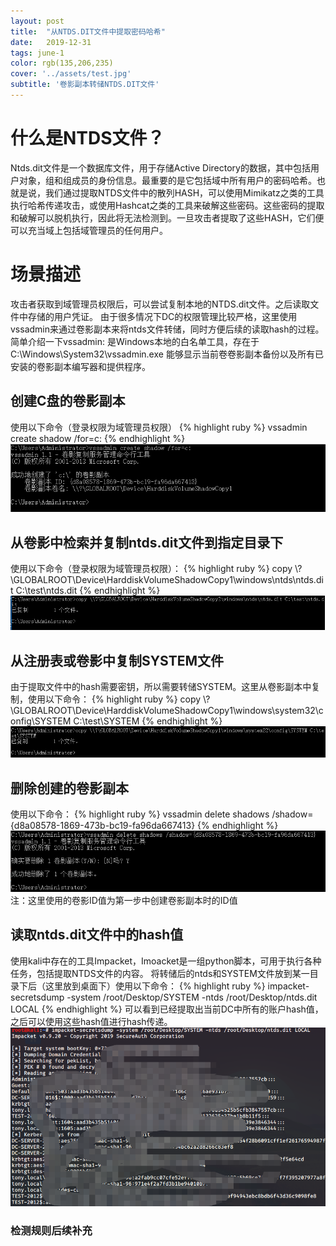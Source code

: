 ```yaml
---
layout: post
title:  "从NTDS.DIT文件中提取密码哈希"
date:   2019-12-31
tags: june-1
color: rgb(135,206,235)
cover: '../assets/test.jpg'
subtitle: '卷影副本转储NTDS.DIT文件'
---
```


# 什么是NTDS文件？
Ntds.dit文件是一个数据库文件，用于存储Active Directory的数据，其中包括用户对象，组和组成员的身份信息。最重要的是它包括域中所有用户的密码哈希。也就是说，我们通过提取NTDS文件中的散列HASH，可以使用Mimikatz之类的工具执行哈希传递攻击，或使用Hashcat之类的工具来破解这些密码。这些密码的提取和破解可以脱机执行，因此将无法检测到。一旦攻击者提取了这些HASH，它们便可以充当域上包括域管理员的任何用户。
# 场景描述
攻击者获取到域管理员权限后，可以尝试复制本地的NTDS.dit文件。之后读取文件中存储的用户凭证。
由于很多情况下DC的权限管理比较严格，这里使用vssadmin来通过卷影副本来将ntds文件转储，同时方便后续的读取hash的过程。
简单介绍一下vssadmin:
是Windows本地的白名单工具，存在于C:\Windows\System32\vssadmin.exe
能够显示当前卷卷影副本备份以及所有已安装的卷影副本编写器和提供程序。
## 创建C盘的卷影副本
使用以下命令（登录权限为域管理员权限）
{% highlight ruby %}
vssadmin create shadow /for=c:
{% endhighlight %}
![1](/assets/vssadmin.png)
## 从卷影中检索并复制ntds.dit文件到指定目录下
使用以下命令（登录权限为域管理员权限）：
{% highlight ruby %}
copy \\?\GLOBALROOT\Device\HarddiskVolumeShadowCopy1\windows\ntds\ntds.dit C:\test\ntds.dit
{% endhighlight %}
![2](/assets/vssadmin2.png)
## 从注册表或卷影中复制SYSTEM文件
由于提取文件中的hash需要密钥，所以需要转储SYSTEM。这里从卷影副本中复制，使用以下命令：
{% highlight ruby %}
copy \\?\GLOBALROOT\Device\HarddiskVolumeShadowCopy1\windows\system32\config\SYSTEM C:\test\SYSTEM
{% endhighlight %}
![3](/assets/vssadmin3.png)
## 删除创建的卷影副本
使用以下命令：
{% highlight ruby %}
vssadmin delete shadows /shadow={d8a08578-1869-473b-bc19-fa96da667413}
{% endhighlight %}
![4](/assets/vssadmin4.png)
注：这里使用的卷影ID值为第一步中创建卷影副本时的ID值
## 读取ntds.dit文件中的hash值
使用kali中存在的工具Impacket，Imoacket是一组python脚本，可用于执行各种任务，包括提取NTDS文件的内容。
将转储后的ntds和SYSTEM文件放到某一目录下后（这里放到桌面下）使用以下命令：
{% highlight ruby %}
impacket-secretsdump -system /root/Desktop/SYSTEM -ntds /root/Desktop/ntds.dit LOCAL
{% endhighlight %}
可以看到已经提取出当前DC中所有的账户hash值，之后可以使用这些hash值进行hash传递。
![5](/assets/vssadmin5.png)
### 检测规则后续补充
